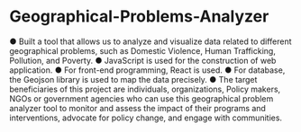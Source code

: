 # Geographical-Problems-Analyzer
● Built a tool that allows us to analyze and visualize data related to different geographical problems, such as Domestic Violence, Human Trafficking, Pollution, and Poverty.
● JavaScript is used for the construction of web application.
● For front-end programming, React is used.
● For database, the Geojson library is used to map the data precisely.
● The target beneficiaries of this project are individuals, organizations, Policy makers, NGOs or government agencies who can use this geographical problem analyzer tool to monitor and assess the impact of their programs and interventions, advocate for policy change, and engage with communities.
